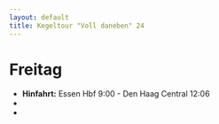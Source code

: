```yaml
---
layout: default
title: Kegeltour "Voll daneben" 24
---
```


# Freitag

- **Hinfahrt:** Essen Hbf 9:00 - Den Haag Central 12:06
- 
- 
